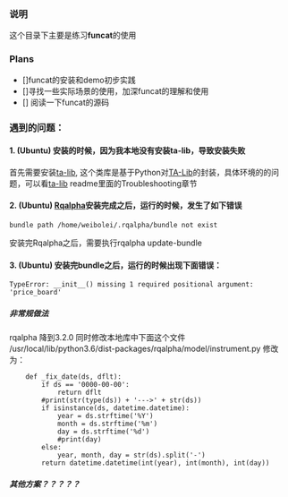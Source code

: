 ### 说明
这个目录下主要是练习**funcat**的使用

### Plans
- []funcat的安装和demo初步实践
- []寻找一些实际场景的使用，加深funcat的理解和使用
- [] 阅读一下funcat的源码

### 遇到的问题：

#### 1. (Ubuntu) 安装的时候，因为我本地没有安装ta-lib，导致安装失败

首先需要安装[ta-lib](https://github.com/mrjbq7/ta-lib), 这个类库是基于Python对[TA-Lib](http://ta-lib.org/)的封装，具体环境的的问题，可以看[ta-lib](https://github.com/mrjbq7/ta-lib) readme里面的Troubleshooting章节

#### 2. (Ubuntu) [Rqalpha](https://github.com/ricequant/rqalpha)安装完成之后，运行的时候，发生了如下错误 
```
bundle path /home/weibolei/.rqalpha/bundle not exist
```
安装完Rqalpha之后，需要执行rqalpha update-bundle

#### 3. (Ubuntu) 安装完bundle之后，运行的时候出现下面错误：
```
TypeError: __init__() missing 1 required positional argument: 'price_board'
```
##### 非常规做法
rqalpha 降到3.2.0 同时修改本地库中下面这个文件
/usr/local/lib/python3.6/dist-packages/rqalpha/model/instrument.py
修改为：
```
    def _fix_date(ds, dflt):
        if ds == '0000-00-00':
            return dflt
        #print(str(type(ds)) + '--->' + str(ds))
        if isinstance(ds, datetime.datetime):
            year = ds.strftime('%Y')
            month = ds.strftime('%m')
            day = ds.strftime('%d')
            #print(day)
        else: 
            year, month, day = str(ds).split('-')
        return datetime.datetime(int(year), int(month), int(day))
```

##### 其他方案？？？？？